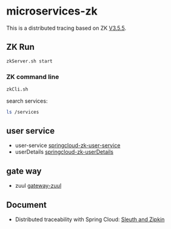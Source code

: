# microservices-zk

This is a distributed tracing based on ZK [V3.5.5](http://zookeeper.apache.org/releases.html).

## ZK Run
```bash
zkServer.sh start
```
### ZK command line
```bash
zkCli.sh
```
search services:
```bash
ls /services
```

## user service
* user-service [springcloud-zk-user-service](https://github.com/xiaobin80/microservices-zk/tree/master/springcloud-zk-user-service)
* userDetails [springcloud-zk-userDetails](https://github.com/xiaobin80/microservices-zk/tree/master/springcloud-zk-userDetails)

## gate way
* zuul [gateway-zuul](https://github.com/xiaobin80/microservices-zk/tree/master/gateway-zuul)

## Document
* Distributed traceability with Spring Cloud: [Sleuth and Zipkin](https://www.cnblogs.com/xiaobin-hlj80/p/10052026.html)